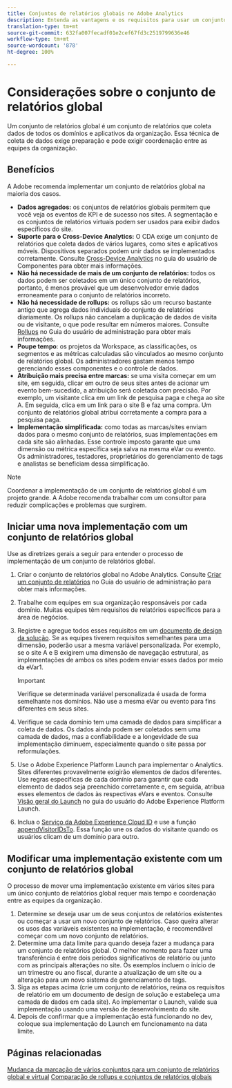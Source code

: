 ```yaml
---
title: Conjuntos de relatórios globais no Adobe Analytics
description: Entenda as vantagens e os requisitos para usar um conjunto de relatórios global.
translation-type: tm+mt
source-git-commit: 632fa007fecadf01e2cef67fd3c2519799636e46
workflow-type: tm+mt
source-wordcount: '878'
ht-degree: 100%

---
```



# Considerações sobre o conjunto de relatórios global

Um conjunto de relatórios global é um conjunto de relatórios que coleta dados de todos os domínios e aplicativos da organização. Essa técnica de coleta de dados exige preparação e pode exigir coordenação entre as equipes da organização.

## Benefícios

A Adobe recomenda implementar um conjunto de relatórios global na maioria dos casos.

* **Dados agregados:** os conjuntos de relatórios globais permitem que você veja os eventos de KPI e de sucesso nos sites. A segmentação e os conjuntos de relatórios virtuais podem ser usados para exibir dados específicos do site.
* **Suporte para o Cross-Device Analytics:** O CDA exige um conjunto de relatórios que coleta dados de vários lugares, como sites e aplicativos móveis. Dispositivos separados podem unir dados se implementados corretamente. Consulte [Cross-Device Analytics](../../components/cda/overview.md) no guia do usuário de Componentes para obter mais informações.
* **Não há necessidade de mais de um conjunto de relatórios:** todos os dados podem ser coletados em um único conjunto de relatórios, portanto, é menos provável que um desenvolvedor envie dados erroneamente para o conjunto de relatórios incorreto.
* **Não há necessidade de rollups:** os rollups são um recurso bastante antigo que agrega dados individuais do conjunto de relatórios diariamente. Os rollups não cancelam a duplicação de dados de visita ou de visitante, o que pode resultar em números maiores. Consulte [Rollups](../../admin/c-manage-report-suites/rollup-report-suite.md) no Guia do usuário de administração para obter mais informações.
* **Poupe tempo**: os projetos da Workspace, as classificações, os segmentos e as métricas calculadas são vinculados ao mesmo conjunto de relatórios global. Os administradores gastam menos tempo gerenciando esses componentes e o controle de dados.
* **Atribuição mais precisa entre marcas:** se uma visita começar em um site, em seguida, clicar em outro de seus sites antes de acionar um evento bem-sucedido, a atribuição será coletada com precisão. Por exemplo, um visitante clica em um link de pesquisa paga e chega ao site A. Em seguida, clica em um link para o site B e faz uma compra. Um conjunto de relatórios global atribui corretamente a compra para a pesquisa paga.
* **Implementação simplificada:** como todas as marcas/sites enviam dados para o mesmo conjunto de relatórios, suas implementações em cada site são alinhadas. Esse controle imposto garante que uma dimensão ou métrica específica seja salva na mesma eVar ou evento. Os administradores, testadores, proprietários do gerenciamento de tags e analistas se beneficiam dessa simplificação.

>[!NOTE]
>
>Coordenar a implementação de um conjunto de relatórios global é um projeto grande. A Adobe recomenda trabalhar com um consultor para reduzir complicações e problemas que surgirem.

## Iniciar uma nova implementação com um conjunto de relatórios global

Use as diretrizes gerais a seguir para entender o processo de implementação de um conjunto de relatórios global.

1. Criar o conjunto de relatórios global no Adobe Analytics. Consulte [Criar um conjunto de relatórios](/help/admin/c-manage-report-suites/c-new-report-suite/t-create-a-report-suite.md) no Guia do usuário de administração para obter mais informações.
1. Trabalhe com equipes em sua organização responsáveis por cada domínio. Muitas equipes têm requisitos de relatórios específicos para a área de negócios.
1. Registre e agregue todos esses requisitos em um [documento de design da solução](solution-design.md). Se as equipes tiverem requisitos semelhantes para uma dimensão, poderão usar a mesma variável personalizada. Por exemplo, se o site A e B exigirem uma dimensão de navegação estrutural, as implementações de ambos os sites podem enviar esses dados por meio da eVar1.

   >[!IMPORTANT]
   >
   >Verifique se determinada variável personalizada é usada de forma semelhante nos domínios. Não use a mesma eVar ou evento para fins diferentes em seus sites.
1. Verifique se cada domínio tem uma camada de dados para simplificar a coleta de dados. Os dados ainda podem ser coletados sem uma camada de dados, mas a confiabilidade e a longevidade de sua implementação diminuem, especialmente quando o site passa por reformulações.
1. Use o Adobe Experience Platform Launch para implementar o Analytics. Sites diferentes provavelmente exigirão elementos de dados diferentes. Use regras específicas de cada domínio para garantir que cada elemento de dados seja preenchido corretamente e, em seguida, atribua esses elementos de dados às respectivas eVars e eventos. Consulte [Visão geral do Launch](https://docs.adobe.com/content/help/pt-BR/launch/using/overview.html) no guia do usuário do Adobe Experience Platform Launch.
1. Inclua o [Serviço da Adobe Experience Cloud ID](https://docs.adobe.com/content/help/pt-BR/id-service/using/home.html) e use a função [appendVisitorIDsTo](https://docs.adobe.com/content/help/pt-BR/id-service/using/id-service-api/methods/appendvisitorid.html). Essa função une os dados do visitante quando os usuários clicam de um domínio para outro.

## Modificar uma implementação existente com um conjunto de relatórios global

O processo de mover uma implementação existente em vários sites para um único conjunto de relatórios global requer mais tempo e coordenação entre as equipes da organização.

1. Determine se deseja usar um de seus conjuntos de relatórios existentes ou começar a usar um novo conjunto de relatórios. Caso queira alterar os usos das variáveis existentes na implementação, é recomendável começar com um novo conjunto de relatórios.
2. Determine uma data limite para quando deseja fazer a mudança para um conjunto de relatórios global. O melhor momento para fazer uma transferência é entre dois períodos significativos de relatório ou junto com as principais alterações no site. Os exemplos incluem o início de um trimestre ou ano fiscal, durante a atualização de um site ou a alteração para um novo sistema de gerenciamento de tags.
3. Siga as etapas acima (crie um conjunto de relatórios, reúna os requisitos de relatório em um documento de design de solução e estabeleça uma camada de dados em cada site). Ao implementar o Launch, valide sua implementação usando uma versão de desenvolvimento do site.
4. Depois de confirmar que a implementação está funcionando no dev, coloque sua implementação do Launch em funcionamento na data limite.

## Páginas relacionadas

[Mudança da marcação de vários conjuntos para um conjunto de relatórios global e virtual](../../components/vrs/vrs-considerations.md)
[Comparação de rollups e conjuntos de relatórios globais](../../admin/c-manage-report-suites/rollup-report-suite.md)
